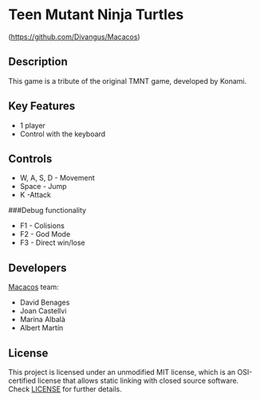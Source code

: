 # Teen Mutant Ninja Turtles
(https://github.com/Divangus/Macacos)

## Description

This game is a tribute of the original TMNT game, developed by Konami.

## Key Features

 - 1 player
 - Control with the keyboard
 
## Controls

- W, A, S, D  - Movement
- Space - Jump
- K -Attack

###Debug functionality

- F1 - Colisions
- F2 - God Mode
- F3 - Direct win/lose

## Developers
[Macacos](https://github.com/Divangus/Macacos) team:

 - David Benages
 - Joan Castellvi
 - Marina Albalà
 - Albert Martín
 

## License

This project is licensed under an unmodified MIT license, which is an OSI-certified license that allows static linking with closed source software. Check [LICENSE](LICENSE) for further details.
